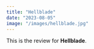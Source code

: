 ```yaml
---
title: "Hellblade"
date: "2023-08-05"
image: "/images/hellblade.jpg"
---
```


This is the review for __Hellblade__.
